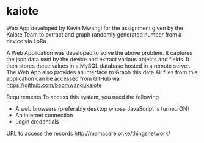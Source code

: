 # kaiote
Web App developed by Kevin Mwangi for the assignment given by the Kaiote Team to extract and graph randomly generated number from a device via LoRa

A Web Application was developed to solve the above problem. It captures the json data sent by the device and extract various objects and fields. It then stores these values in a MySQL database hosted in a remote server.
The Web App also provides an interface to Graph this data
All files from this application can be accessed from GitHub via https://github.com/bobmwangi/kaiote 

Requirements
To access this system, you need the following
-	A web browsers (preferably desktop whose JavaScript is turned ON)
-	An internet connection
-	Login credentials

URL to access the records http://mamacare.or.ke/thingsnetwork/
